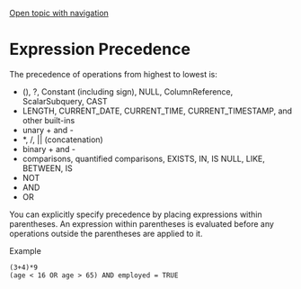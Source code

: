 [Open topic with navigation](../../../index.html#Shared/SQLReference/Expressions/ExpressionPrecedence.html)

<a href="" id="Expressions.ExpressionPrecedence"></a>Expression []()Precedence
==============================================================================

The precedence of operations from highest to lowest is:

-   <span class="CodeFont">(), ?,</span> Constant (including sign), <span class="CodeFont">NULL</span>, <span class="ItalicFont">ColumnReference</span>, <span class="ItalicFont">ScalarSubquery</span>, <span class="CodeFont">CAST</span>
-   <span class="CodeFont">LENGTH, CURRENT\_DATE, CURRENT\_TIME, CURRENT\_TIMESTAMP</span>, and other built-ins
-   unary <span class="CodeFont">+</span> and <span class="CodeFont">-</span>
-   <span class="CodeFont">\*, /, ||</span> (concatenation)
-   binary <span class="CodeFont">+</span> and <span class="CodeFont">-</span>
-   comparisons, quantified comparisons, <span class="CodeFont">EXISTS, IN, IS NULL, LIKE, BETWEEN, IS</span>
-   <span class="CodeFont">NOT</span>
-   <span class="CodeFont">AND</span>
-   <span class="CodeFont">OR</span>

You can explicitly specify precedence by placing expressions within parentheses. An expression within parentheses is evaluated before any operations outside the parentheses are applied to it.

Example

``` Example
(3+4)*9
(age < 16 OR age > 65) AND employed = TRUE
```

 


